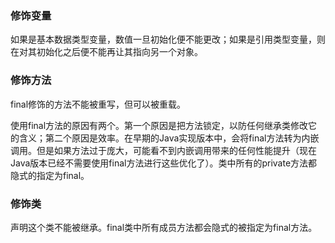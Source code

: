 ### 修饰变量

如果是基本数据类型变量，数值一旦初始化便不能更改；如果是引用类型变量，则在对其初始化之后便不能再让其指向另一个对象。

### 修饰方法

final修饰的方法不能被重写，但可以被重载。

使用final方法的原因有两个。第一个原因是把方法锁定，以防任何继承类修改它的含义；第二个原因是效率。在早期的Java实现版本中，会将final方法转为内嵌调用。但是如果方法过于庞大，可能看不到内嵌调用带来的任何性能提升（现在Java版本已经不需要使用final方法进行这些优化了）。类中所有的private方法都隐式的指定为final。

### 修饰类

声明这个类不能被继承。final类中所有成员方法都会隐式的被指定为final方法。
